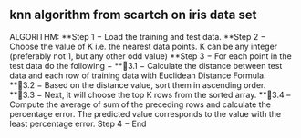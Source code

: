 ## knn algorithm from scartch on iris data set

ALGORITHM:
**Step 1 − Load the training and test data.
**Step 2 − Choose the value of K i.e. the nearest data points. K can be any integer (preferably not 1, but any other odd value)
**Step 3 − For each point in the test data do the following −
**3.1 − Calculate the distance between test data and each row of training data with Euclidean Distance Formula. 
**3.2 − Based on the distance value, sort them in ascending order.
**3.3 − Next, it will choose the top K rows from the sorted array.
**3.4 – Compute the average of sum of the preceding rows and calculate the percentage error. The predicted value corresponds to the value with the least percentage error.
Step 4 − End
